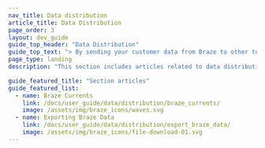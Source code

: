 ```yaml
---
nav_title: Data distribution
article_title: Data Distribution
page_order: 3
layout: dev_guide
guide_top_header: "Data Distribution"
guide_top_text: "> By sending your customer data from Braze to other tools you use–like a data warehouse or analytics platform—you can keep everything in sync for better insights and messaging decisions across your businesses."
page_type: landing
description: "This section includes articles related to data distribution in the Braze Data Platform."

guide_featured_title: "Section articles"
guide_featured_list:
  - name: Braze Currents
    link: /docs/user_guide/data/distribution/braze_currents/
    image: /assets/img/braze_icons/waves.svg
  - name: Exporting Braze Data
    link: /docs/user_guide/data/distribution/export_braze_data/
    image: /assets/img/braze_icons/file-download-01.svg
---
```

<br><br>
